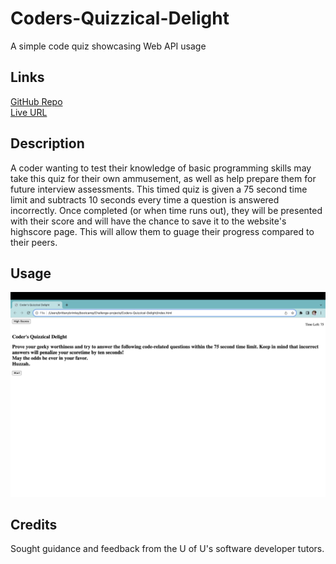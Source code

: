 # Coders-Quizzical-Delight
A simple code quiz showcasing Web API usage
## Links
[GitHub Repo](https://github.com/Git-BritHub/Coders-Quizzical-Delight.git)
<br />
[Live URL]()

## Description
A coder wanting to test their knowledge of basic programming skills may take this quiz for their own ammusement, as well as help prepare them for future interview assessments. This timed quiz is given a 75 second time limit and subtracts 10 seconds every time a question is answered incorrectly. Once completed (or when time runs out), they will be presented with their score and will have the chance to save it to the website's highscore page. This will allow them to guage their progress compared to their peers. 

## Usage
![alt text](assets/images/screenshot.png)

## Credits
Sought guidance and feedback from the U of U's software developer tutors.